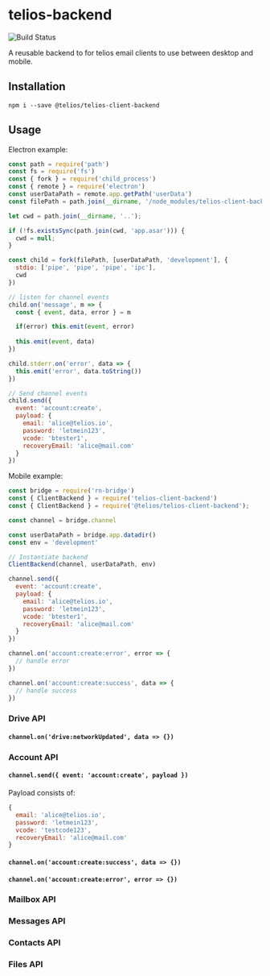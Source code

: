# telios-backend

![Build Status](https://github.com/Telios-org/telios-client-backend/actions/workflows/node.js.yml/badge.svg)

A reusable backend to for telios email clients to use between desktop and mobile.

## Installation

```shell
npm i --save @telios/telios-client-backend
```

## Usage

Electron example:
```js
const path = require('path')
const fs = require('fs')
const { fork } = require('child_process')
const { remote } = require('electron')
const userDataPath = remote.app.getPath('userData')
const filePath = path.join(__dirname, '/node_modules/telios-client-backend/index.js')

let cwd = path.join(__dirname, '..');

if (!fs.existsSync(path.join(cwd, 'app.asar'))) {
  cwd = null;
}

const child = fork(filePath, [userDataPath, 'development'], {
  stdio: ['pipe', 'pipe', 'pipe', 'ipc'],
  cwd
})

// listen for channel events
child.on('message', m => {
  const { event, data, error } = m

  if(error) this.emit(event, error)
  
  this.emit(event, data)
})

child.stderr.on('error', data => {
  this.emit('error', data.toString())
})

// Send channel events
child.send({ 
  event: 'account:create', 
  payload: {
    email: 'alice@telios.io',
    password: 'letmein123',
    vcode: 'btester1',
    recoveryEmail: 'alice@mail.com'
  }
})

```

Mobile example:

```js
const bridge = require('rn-bridge')
const { ClientBackend } = require('telios-client-backend')
const { ClientBackend } = require('@telios/telios-client-backend');

const channel = bridge.channel

const userDataPath = bridge.app.datadir()
const env = 'development'

// Instantiate backend
ClientBackend(channel, userDataPath, env)

channel.send({ 
  event: 'account:create', 
  payload: {
    email: 'alice@telios.io',
    password: 'letmein123',
    vcode: 'btester1',
    recoveryEmail: 'alice@mail.com'
  }
})

channel.on('account:create:error', error => {
  // handle error
})

channel.on('account:create:success', data => {
  // handle success
})
```

### Drive API
#### `channel.on('drive:networkUpdated', data => {})`

### Account API
#### `channel.send({ event: 'account:create', payload })`

Payload consists of:
```js
{
  email: 'alice@telios.io',
  password: 'letmein123',
  vcode: 'testcode123',
  recoveryEmail: 'alice@mail.com'
}
```

#### `channel.on('account:create:success', data => {})`
#### `channel.on('account:create:error', error => {})`

### Mailbox API

### Messages API

### Contacts API

### Files API
